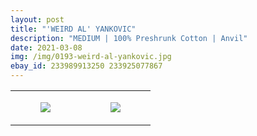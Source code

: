 ```yaml
---
layout: post
title: "'WEIRD AL' YANKOVIC"
description: "MEDIUM | 100% Preshrunk Cotton | Anvil"
date: 2021-03-08
img: /img/0193-weird-al-yankovic.jpg
ebay_id: 233989913250 233925077867
---
```




<table style="width:100%;"><tr><td style="vertical-align:top;">
      <figure class="tmblr-full" data-orig-height="2048" data-orig-width="1365" data-orig-src="https://concertshirts.netlify.app/shirts/0193/0193-01.jpg"><img src="https://64.media.tumblr.com/bc11b56c199b82f402a208854f90a6e2/10c1118972a600ca-9a/s540x810/3ebfd327f3ab92d90487f1429b2462b5c56b5062.jpg" data-orig-height="2048" data-orig-width="1365" data-orig-src="https://concertshirts.netlify.app/shirts/0193/0193-01.jpg"/></figure></td>
    <td style="vertical-align:top;">
      <figure class="tmblr-full" data-orig-height="2048" data-orig-width="1365" data-orig-src="https://concertshirts.netlify.app/shirts/0193/0193-02.jpg"><img src="https://64.media.tumblr.com/53d6925d1e19b87f2600a824563a7648/10c1118972a600ca-95/s540x810/f6488aa9b1cbbe6a289531b891cb5fb89f92ef93.jpg" data-orig-height="2048" data-orig-width="1365" data-orig-src="https://concertshirts.netlify.app/shirts/0193/0193-02.jpg"/></figure></td>
  </tr></table>
